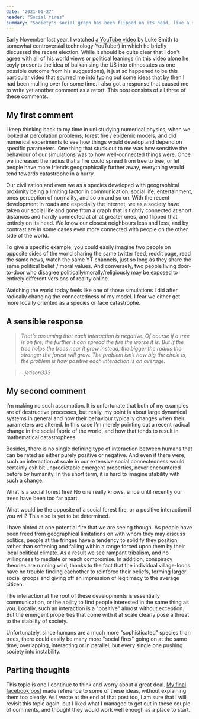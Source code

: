```yaml
---
date: "2021-01-27"
header: "Social fires"
summary: "Society's social graph has been flipped on its head, like a dry forest woven thick with fuses connecting distant trees."
---
```


Early November last year, I watched [a YouTube video](https://youtu.be/YVDLNFEuvEI) by Luke Smith (a somewhat controversial technology-YouTuber) in which he briefly discussed the recent election. While it should be quite clear that I don't agree with all of his world views or political leanings (in this video alone he coyly presents the idea of balkanising the US into ethnostates as one possible outcome from his suggestions), it just so happened to be this particular video that spurred me into typing out some ideas that by then I had been mulling over for some time. I also got a response that caused me to write yet another comment as a retort. This post consists of all three of these comments.

## My first comment

I keep thinking back to my time in uni studying numerical physics, when we looked at percolation problems, forest fire / epidemic models, and did numerical experiments to see how things would develop and depend on specific parameters. One thing that stuck out to me was how sensitive the behaviour of our simulations was to how well-connected things were. Once we increased the radius  that a fire could spread from tree to tree, or let people have more friends geographically further away, everything would tend towards catastrophe in a hurry.

Our civilization and even we as a species developed with geographical proximity being a limiting factor in communication, social life, entertainment, ones perception of normality, and so on and so on. With the recent development in roads and especially the internet, we as a society have taken our social life and gone from a graph that is tightly connected at short distances and hardly connected at all at greater ones, and flipped that entirely on its head. We know our closest neighbours less and less, and by contrast are in some cases even more connected with people on the other side of the world.

To give a specific example, you could easily imagine two people on opposite sides of the world sharing the same twitter feed, reddit page, read the same news, watch the same YT channels, just so long as they share the same political belief / moral values. And conversely, two people living door-to-door who disagree politically/morally/religiously may be exposed to entirely different versions of reality online.

Watching the world today feels like one of those simulations I did after radically changing the connectedness of my model. I fear we either get more locally oriented as a species or face catastrophe.

## A sensible response

> *That's assuming that each interaction is negative. Of course if a tree is on fire, the further it can spread the fire the worse it is. But if the tree helps the trees near it grow instead, the bigger the radius the stronger the forest will grow. The problem isn't how big the circle is, the problem is how positive each interaction is on average.*

> *- jetison333*

## My second comment

I'm making no such assumption. It is unfortunate that both of my examples are of destructive processes, but really, my point is about large dynamical systems in general and how their behaviour typically changes when their parameters are altered. In this case I'm merely pointing out a recent radical change in the social fabric of the world, and how that tends to result in mathematical catastrophees.

Besides, there is no single defining type of interaction between humans that can be rated as either purely positive or negative. And even if there were, such an interaction at scale in our extensive social connectedness would certainly exhibit unpredictable emergent properties, never encountered before by humanity. In the short term, it is hard to imagine stability with such a change.

What is a social forest fire? No one really knows, since until recently our trees have been too far apart.

What would be the opposite of a social forest fire, or a positive interaction if you will? This also is yet to be determined.

I have hinted at one potential fire that we are seeing though. As people have been freed from geographical limitations on with whom they may discuss politics, people at the fringes have a tendency to solidify they position, rather than softening and falling within a range forced upon them by their local political climate. As a result we see rampant tribalism, and no willingness to mediate or reach compromise. In addition, conspiracy theories are running wild, thanks to the fact that the individual village-loons have no trouble finding eachother to reinforce their beliefs, forming larger social groops and giving off an impression of legitimacy to the average citizen.

The interaction at the root of these developments is essentially communication, or the ability to find people interested in the same thing as you. Locally, such an interaction is a "positive" almost without exception. But the emergent properties that come with it at scale clearly pose a threat to the stability of society.

Unfortunately, since humans are a much more "sophisticated" species than trees, there could easily be many more "social fires" going on at the same time, overlapping, interacting or in parallel, but every single one pushing society into instability.

## Parting thoughts

This topic is one I continue to think and worry about a great deal. [My final facebook post](#2021-01-07) made reference to some of these ideas, without explaining them too clearly. As I wrote at the end of that post too, I am sure that I will revisit this topic again, but I liked what I managed to get out in these couple of comments, and thought they would work well enough as a place to start.
